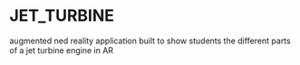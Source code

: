 # JET_TURBINE
 augmented ned reality application built to show students the different parts of a jet turbine engine in AR
